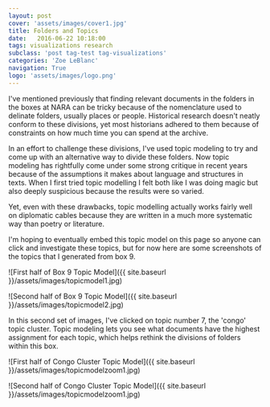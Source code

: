 ```yaml
---
layout: post
cover: 'assets/images/cover1.jpg'
title: Folders and Topics
date:   2016-06-22 10:18:00
tags: visualizations research
subclass: 'post tag-test tag-visualizations'
categories: 'Zoe LeBlanc'
navigation: True
logo: 'assets/images/logo.png'
---
```


I've mentioned previously that finding relevant documents in the folders in the boxes at NARA can be tricky because of the nomenclature used to delinate folders, usually places or people. Historical research doesn't neatly conform to these divisions, yet most historians adhered to them because of constraints on how much time you can spend at the archive. 

In an effort to challenge these divisions, I've used topic modeling to try and come up with an alternative way to divide these folders. Now topic modeling has rightfully come under some strong critique in recent years because of the assumptions it makes about language and structures in texts. When I first tried topic modelling I felt both like I was doing magic but also deeply suspicious because the results were so varied. 

Yet, even with these drawbacks, topic modelling actually works fairly well on diplomatic cables because they are written in a much more systematic way than poetry or literature. 

I'm hoping to eventually embed this topic model on this page so anyone can click and investigate these topics, but for now here are some screenshots of the topics that I generated from box 9.

![First half of Box 9 Topic Model]({{ site.baseurl }}/assets/images/topicmodel1.jpg)

![Second half of Box 9 Topic Model]({{ site.baseurl }}/assets/images/topicmodel2.jpg)

In this second set of images, I've clicked on topic number 7, the 'congo' topic cluster. Topic modeling lets you see what documents have the highest assignment for each topic, which helps rethink the divisions of folders within this box.

![First half of Congo Cluster Topic Model]({{ site.baseurl }}/assets/images/topicmodelzoom1.jpg)

![Second half of Congo Cluster Topic Model]({{ site.baseurl }}/assets/images/topicmodelzoom1.jpg)
